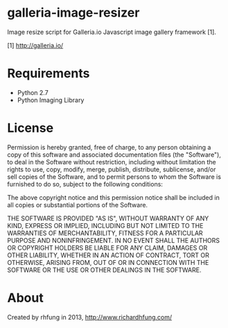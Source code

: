 galleria-image-resizer
======================

Image resize script for Galleria.io Javascript image gallery framework [1].

[1] http://galleria.io/

Requirements
============

* Python 2.7
* Python Imaging Library

License
=======

Permission is hereby granted, free of charge, to any person obtaining a copy of this software and
associated documentation files (the "Software"), to deal in the Software without restriction,
including without limitation the rights to use, copy, modify, merge, publish, distribute, sublicense,
and/or sell copies of the Software, and to permit persons to whom the Software is furnished to do so,
subject to the following conditions:

The above copyright notice and this permission notice shall be included in all copies or substantial
portions of the Software.

THE SOFTWARE IS PROVIDED "AS IS", WITHOUT WARRANTY OF ANY KIND, EXPRESS OR IMPLIED, INCLUDING BUT NOT
LIMITED TO THE WARRANTIES OF MERCHANTABILITY, FITNESS FOR A PARTICULAR PURPOSE AND NONINFRINGEMENT.
IN NO EVENT SHALL THE AUTHORS OR COPYRIGHT HOLDERS BE LIABLE FOR ANY CLAIM, DAMAGES OR OTHER LIABILITY, 
WHETHER IN AN ACTION OF CONTRACT, TORT OR OTHERWISE, ARISING FROM, OUT OF OR IN CONNECTION WITH THE
SOFTWARE OR THE USE OR OTHER DEALINGS IN THE SOFTWARE.

About
=====
Created by rhfung in 2013, http://www.richardhfung.com/
